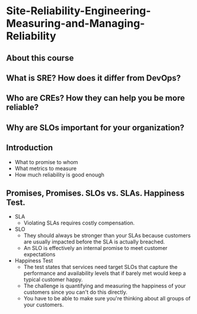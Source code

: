 # Site-Reliability-Engineering-Measuring-and-Managing-Reliability
## About this course
## What is SRE? How does it differ from DevOps?
## Who are CREs? How they can help you be more reliable?
## Why are SLOs important for your organization?
## Introduction
- What to promise to whom
- What metrics to measure
- How much reliability is good enough
## Promises, Promises. SLOs vs. SLAs. Happiness Test.
- SLA
  - Violating SLAs requires costly compensation.
- SLO
  - They should always be stronger than your SLAs because customers are usually impacted before the SLA is actually breached.
  - An SLO is effectively an internal promise to meet customer expectations
- Happiness Test
  - The test states that services need target SLOs that capture the performance and availability levels that if barely met would keep a typical customer happy.
  - The challenge is quantifying and measuring the happiness of your customers since you can't do this directly.
  - You have to be able to make sure you're thinking about all groups of your customers.
